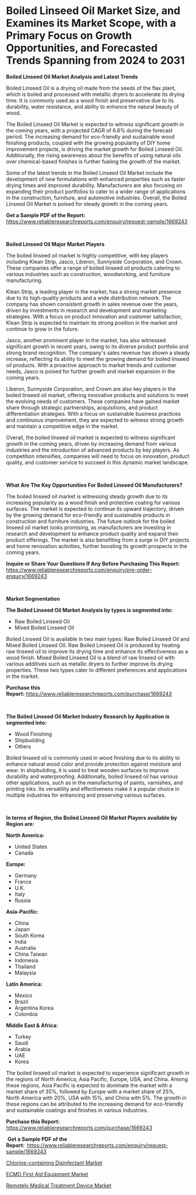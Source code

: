 <p><h1>Boiled Linseed Oil Market Size, and Examines its Market Scope, with a Primary Focus on Growth Opportunities, and Forecasted Trends Spanning from 2024 to 2031</h1></p><p><strong>Boiled Linseed Oil Market Analysis and Latest Trends</strong></p>
<p><p>Boiled Linseed Oil is a drying oil made from the seeds of the flax plant, which is boiled and processed with metallic dryers to accelerate its drying time. It is commonly used as a wood finish and preservative due to its durability, water resistance, and ability to enhance the natural beauty of wood.</p><p>The Boiled Linseed Oil Market is expected to witness significant growth in the coming years, with a projected CAGR of 6.6% during the forecast period. The increasing demand for eco-friendly and sustainable wood finishing products, coupled with the growing popularity of DIY home improvement projects, is driving the market growth for Boiled Linseed Oil. Additionally, the rising awareness about the benefits of using natural oils over chemical-based finishes is further fueling the growth of the market.</p><p>Some of the latest trends in the Boiled Linseed Oil Market include the development of new formulations with enhanced properties such as faster drying times and improved durability. Manufacturers are also focusing on expanding their product portfolios to cater to a wider range of applications in the construction, furniture, and automotive industries. Overall, the Boiled Linseed Oil Market is poised for steady growth in the coming years.</p></p>
<p><strong>Get a Sample PDF of the Report:&nbsp;</strong> <a href="https://www.reliableresearchreports.com/enquiry/request-sample/1669243">https://www.reliableresearchreports.com/enquiry/request-sample/1669243</a></p>
<p>&nbsp;</p>
<p><strong>Boiled Linseed Oil Major Market Players</strong></p>
<p><p>The boiled linseed oil market is highly competitive, with key players including Klean Strip, Jasco, Liberon, Sunnyside Corporation, and Crown. These companies offer a range of boiled linseed oil products catering to various industries such as construction, woodworking, and furniture manufacturing.</p><p>Klean Strip, a leading player in the market, has a strong market presence due to its high-quality products and a wide distribution network. The company has shown consistent growth in sales revenue over the years, driven by investments in research and development and marketing strategies. With a focus on product innovation and customer satisfaction, Klean Strip is expected to maintain its strong position in the market and continue to grow in the future.</p><p>Jasco, another prominent player in the market, has also witnessed significant growth in recent years, owing to its diverse product portfolio and strong brand recognition. The company's sales revenue has shown a steady increase, reflecting its ability to meet the growing demand for boiled linseed oil products. With a proactive approach to market trends and customer needs, Jasco is poised for further growth and market expansion in the coming years.</p><p>Liberon, Sunnyside Corporation, and Crown are also key players in the boiled linseed oil market, offering innovative products and solutions to meet the evolving needs of customers. These companies have gained market share through strategic partnerships, acquisitions, and product differentiation strategies. With a focus on sustainable business practices and continuous improvement, they are expected to witness strong growth and maintain a competitive edge in the market.</p><p>Overall, the boiled linseed oil market is expected to witness significant growth in the coming years, driven by increasing demand from various industries and the introduction of advanced products by key players. As competition intensifies, companies will need to focus on innovation, product quality, and customer service to succeed in this dynamic market landscape.</p></p>
<p>&nbsp;</p>
<p><strong>What Are The Key Opportunities For Boiled Linseed Oil Manufacturers?</strong></p>
<p><p>The boiled linseed oil market is witnessing steady growth due to its increasing popularity as a wood finish and protective coating for various surfaces. The market is expected to continue its upward trajectory, driven by the growing demand for eco-friendly and sustainable products in construction and furniture industries. The future outlook for the boiled linseed oil market looks promising, as manufacturers are investing in research and development to enhance product quality and expand their product offerings. The market is also benefiting from a surge in DIY projects and home renovation activities, further boosting its growth prospects in the coming years.</p></p>
<p><strong>Inquire or Share Your Questions If Any Before Purchasing This Report:</strong> <a href="https://www.reliableresearchreports.com/enquiry/pre-order-enquiry/1669243">https://www.reliableresearchreports.com/enquiry/pre-order-enquiry/1669243</a></p>
<p>&nbsp;</p>
<p><strong>Market Segmentation</strong></p>
<p><strong>The Boiled Linseed Oil Market Analysis by types is segmented into:</strong></p>
<p><ul><li>Raw Boiled Linseed Oil</li><li>Mixed Boiled Linseed Oil</li></ul></p>
<p><p>Boiled Linseed Oil is available in two main types: Raw Boiled Linseed Oil and Mixed Boiled Linseed Oil. Raw Boiled Linseed Oil is produced by heating raw linseed oil to improve its drying time and enhance its effectiveness as a wood finish. Mixed Boiled Linseed Oil is a blend of raw linseed oil with various additives such as metallic dryers to further improve its drying properties. These two types cater to different preferences and applications in the market.</p></p>
<p><strong>Purchase this Report:&nbsp;</strong><a href="https://www.reliableresearchreports.com/purchase/1669243">https://www.reliableresearchreports.com/purchase/1669243</a></p>
<p>&nbsp;</p>
<p><strong>The Boiled Linseed Oil Market Industry Research by Application is segmented into:</strong></p>
<p><ul><li>Wood Finishing</li><li>Shipbuilding</li><li>Others</li></ul></p>
<p><p>Boiled linseed oil is commonly used in wood finishing due to its ability to enhance natural wood color and provide protection against moisture and wear. In shipbuilding, it is used to treat wooden surfaces to improve durability and waterproofing. Additionally, boiled linseed oil has various other applications, such as in the manufacturing of paints, varnishes, and printing inks. Its versatility and effectiveness make it a popular choice in multiple industries for enhancing and preserving various surfaces.</p></p>
<p>&nbsp;</p>
<p><strong>In terms of Region, the Boiled Linseed Oil Market Players available by Region are:</strong></p>
<p>
    <p> <strong> North America: </strong>
        <ul>
            <li>United States</li>
            <li>Canada</li>
        </ul>
        </p> 
    <p> <strong> Europe: </strong>
        <ul>
            <li>Germany</li>
            <li>France</li>
            <li>U.K.</li>
            <li>Italy</li>
            <li>Russia</li>
        </ul>
        </p> 
    <p> <strong> Asia-Pacific: </strong>
        <ul>
            <li>China</li>
            <li>Japan</li>
            <li>South Korea</li>
            <li>India</li>
            <li>Australia</li>
            <li>China Taiwan</li>
            <li>Indonesia</li>
            <li>Thailand</li>
            <li>Malaysia</li>
        </ul>
        </p> 
    <p> <strong> Latin America: </strong>
        <ul>
            <li>Mexico</li>
            <li>Brazil</li>
            <li>Argentina Korea</li>
            <li>Colombia</li>
        </ul>
        </p> 
    <p> <strong> Middle East & Africa: </strong>
        <ul>
            <li>Turkey</li>
            <li>Saudi</li>
            <li>Arabia</li>
            <li>UAE</li>
            <li>Korea</li>
        </ul>
    </p>
    </p>
<p><p>The boiled linseed oil market is expected to experience significant growth in the regions of North America, Asia Pacific, Europe, USA, and China. Among these regions, Asia Pacific is expected to dominate the market with a market share of 35%, followed by Europe with a market share of 25%, North America with 20%, USA with 15%, and China with 5%. The growth in these regions can be attributed to the increasing demand for eco-friendly and sustainable coatings and finishes in various industries.</p></p>
<p><strong>Purchase this Report: </strong><a href="https://www.reliableresearchreports.com/purchase/1669243">https://www.reliableresearchreports.com/purchase/1669243</a></p>
<p>&nbsp;<strong>Get a Sample PDF of the Report:&nbsp;&nbsp;</strong><a href="https://www.reliableresearchreports.com/enquiry/request-sample/1669243">https://www.reliableresearchreports.com/enquiry/request-sample/1669243</a></p>
<p><strong></strong></p>
<p><p><a href="https://view.publitas.com/reportprime-1/chlorine-containing-disinfectant-market-size-2023-2030-global-industrial-analysis-key-geographical-regions-market-share-top-key-players-product-types-and-forecast-research-report/">Chlorine-containing Disinfectant Market</a></p><p><a href="https://view.publitas.com/reportprime-1/decoding-the-ecmo-first-aid-equipment-market-a-deep-dive-into-the-latest-market-trends-market-segmentation-and-competitive-analysis/">ECMO First Aid Equipment Market</a></p><p><a href="https://view.publitas.com/reportprime-1/remotely-medical-treatment-device-market-size-furnishes-valuable-information-encompassing-market-share-market-trends-and-projections-spanning-from-2023-to-2030/">Remotely Medical Treatment Device Market</a></p></p>